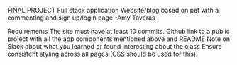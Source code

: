 FINAL PROJECT
Full stack application
Website/blog based on pet with a commenting and sign up/login page
-Amy Taveras

Requirements
The site must have at least 10 commits.
Github link to a public project with all the app components mentioned above and README
Note on Slack about what you learned or found interesting about the class
Ensure consistent styling across all pages (CSS should be used for this).
